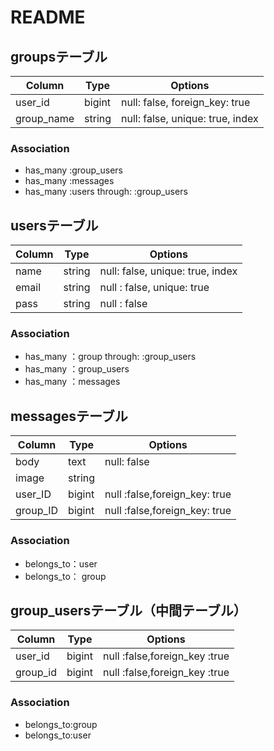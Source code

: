 # README

## groupsテーブル
|Column|Type|Options|
|------|----|-------|
|user_id|bigint|null: false, foreign_key: true|
|group_name|string|null: false, unique: true, index|

### Association
- has_many :group_users
- has_many :messages
- has_many :users through: :group_users

## usersテーブル
|Column|Type|Options|
|------|----|-------|
|name|string|null: false, unique: true, index|
|email|string|null : false, unique: true|
|pass|string|null : false|

### Association
- has_many ：group through: :group_users
- has_many ：group_users
- has_many ：messages

## messagesテーブル
|Column|Type|Options|
|------|----|-------|
|body|text|null: false|
|image|string|
|user_ID|bigint|null :false,foreign_key: true| 
|group_ID|bigint|null :false,foreign_key: true|

### Association
- belongs_to：user
- belongs_to： group

## group_usersテーブル（中間テーブル）

|Column|Type|Options|
|------|----|-------|
|user_id|bigint|null :false,foreign_key :true|
|group_id|bigint|null :false,foreign_key :true|

### Association
- belongs_to:group
- belongs_to:user

